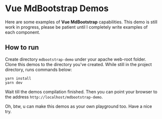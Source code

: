 # Vue MdBootstrap Demos

Here are some examples of **Vue MdBootstrap** capabilities. This demo is still work in progress,
please be patient until I completely write examples of each component.

## How to run

Create directory `mdbootstrap-demo` under your apache web-root folder. Clone this demos to 
the directory you've created. While still in the project directory, runs commands below:
```shell script
yarn install
yarn dev
```

Wait till the demos compilation finished. Then you can point your browser to the address
`http://localhost/mdbootstrap-demo`.

Oh, btw, u can make this demos as your own playground too. Have a nice try. 
